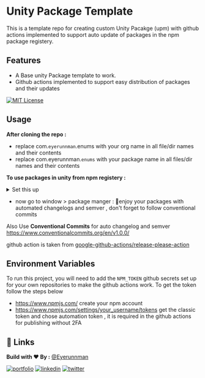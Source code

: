 # Unity Package Template

This is a template repo for creating custom Unity Pacakge (upm) with github actions implemented to support auto update of packages in the npm package registery.

## Features

- A Base unity Package template to work.
- Github actions implemented to support easy distribution of packages and their updates

[![MIT License](https://img.shields.io/badge/License-MIT-green.svg)](https://choosealicense.com/licenses/mit/)

## Usage

**After cloning the repo :**

- replace com.`eyerunnman`.enums with your org name in all file/dir names and their contents
- replace com.eyerunnman.`enums` with your package name in all files/dir names and their contents

**To use packages in unity from npm registery :**

<details>
  <summary>Set this up</summary>

![image](https://user-images.githubusercontent.com/46531095/209373322-f06beee7-9339-454f-ab50-aef27b97a05e.png)

</details>

- now go to window > package manger : 🎉enjoy your packages with automated changelogs and semver , don't forget to follow conventional commits

Also Use **Conventional Commits** for auto changelog and semver https://www.conventionalcommits.org/en/v1.0.0/

github action is taken from [google-github-actions/release-please-action](https://github.com/google-github-actions/release-please-action#automating-publication-to-npm)

## Environment Variables

To run this project, you will need to add the `NPM_TOKEN` github secrets set up for your own repositories to make the github actions work.
To get the token follow the steps below

- https://www.npmjs.com/ create your npm account
- https://www.npmjs.com/settings/your_username/tokens get the classic token and chose automation token , it is required in the github actions for publishing without 2FA

## 🔗 Links

**Build with ❤ By :** [@Eyerunnman](https://www.github.com/eyerunnman)

[![portfolio](https://img.shields.io/badge/my_portfolio-000?style=for-the-badge&logo=ko-fi&logoColor=white)](https://eyerunnman.github.io/)
[![linkedin](https://img.shields.io/badge/linkedin-0A66C2?style=for-the-badge&logo=linkedin&logoColor=white)](https://www.linkedin.com/in/karanbatradev/)
[![twitter](https://img.shields.io/badge/twitter-1DA1F2?style=for-the-badge&logo=twitter&logoColor=white)](https://twitter.com/EyeRunnMan)
